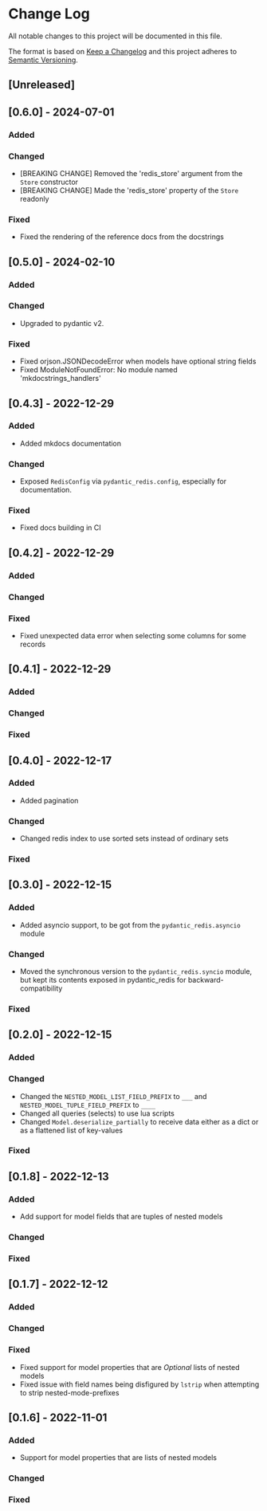 # Change Log

All notable changes to this project will be documented in this file.

The format is based on [Keep a Changelog](http://keepachangelog.com/)
and this project adheres to [Semantic Versioning](http://semver.org/).

## [Unreleased]

## [0.6.0] - 2024-07-01

### Added

### Changed

- [BREAKING CHANGE] Removed the 'redis_store' argument from the `Store` constructor
- [BREAKING CHANGE] Made the 'redis_store' property of the `Store` readonly

### Fixed

- Fixed the rendering of the reference docs from the docstrings

## [0.5.0] - 2024-02-10

### Added

### Changed

- Upgraded to pydantic v2.

### Fixed

- Fixed orjson.JSONDecodeError when models have optional string fields
- Fixed ModuleNotFoundError: No module named 'mkdocstrings_handlers'

## [0.4.3] - 2022-12-29

### Added

- Added mkdocs documentation

### Changed

- Exposed `RedisConfig` via `pydantic_redis.config`, especially for documentation.

### Fixed

- Fixed docs building in CI

## [0.4.2] - 2022-12-29

### Added

### Changed

### Fixed

- Fixed unexpected data error when selecting some columns for some records

## [0.4.1] - 2022-12-29

### Added

### Changed

### Fixed

## [0.4.0] - 2022-12-17

### Added

- Added pagination

### Changed

- Changed redis index to use sorted sets instead of ordinary sets

### Fixed

## [0.3.0] - 2022-12-15

### Added

- Added asyncio support, to be got from the `pydantic_redis.asyncio` module

### Changed

- Moved the synchronous version to the `pydantic_redis.syncio` module, but kept its contents exposed in pydantic_redis
  for backward-compatibility

### Fixed

## [0.2.0] - 2022-12-15

### Added

### Changed

- Changed the `NESTED_MODEL_LIST_FIELD_PREFIX` to `___` and `NESTED_MODEL_TUPLE_FIELD_PREFIX` to `____`
- Changed all queries (selects) to use lua scripts
- Changed `Model.deserialize_partially` to receive data either as a dict or as a flattened list of key-values

### Fixed

## [0.1.8] - 2022-12-13

### Added

- Add support for model fields that are tuples of nested models 

### Changed

### Fixed

## [0.1.7] - 2022-12-12

### Added

### Changed

### Fixed

- Fixed support for model properties that are *Optional* lists of nested models 
- Fixed issue with field names being disfigured by `lstrip` when attempting to strip nested-mode-prefixes 

## [0.1.6] - 2022-11-01

### Added

- Support for model properties that are lists of nested models 

### Changed

### Fixed
